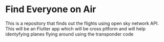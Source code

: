 # Find Everyone on Air
This is a repository that finds out the flights using open sky network API. This will be an Flutter app which will be cross pltform and will help identyfying planes flying around using the transponder code